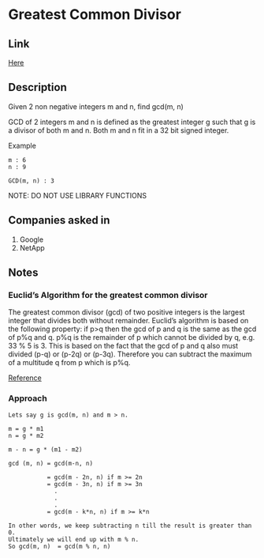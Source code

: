 # Greatest Common Divisor

## Link

[Here](https://www.interviewbit.com/problems/greatest-common-divisor/)

## Description

Given 2 non negative integers m and n, find gcd(m, n)

GCD of 2 integers m and n is defined as the greatest integer g such that g is a divisor of both m and n.
Both m and n fit in a 32 bit signed integer.

Example

```text
m : 6
n : 9

GCD(m, n) : 3
```

NOTE: DO NOT USE LIBRARY FUNCTIONS

## Companies asked in

1. Google
1. NetApp

## Notes

### Euclid’s Algorithm for the greatest common divisor

The greatest common divisor (gcd) of two positive integers is the largest integer that divides both without remainder. Euclid’s algorithm is based on the following property: if p>q then the gcd of p and q is the same as the gcd of p%q and q. p%q is the remainder of p which cannot be divided by q, e.g. 33 % 5 is 3. This is based on the fact that the gcd of p and q also must divided (p-q) or (p-2q) or (p-3q). Therefore you can subtract the maximum of a multitude q from p which is p%q.

[Reference](http://www.vogella.com/tutorials/JavaAlgorithmsEuclid/article.html#overview)

### Approach

```text
Lets say g is gcd(m, n) and m > n.

m = g * m1
n = g * m2

m - n = g * (m1 - m2)

gcd (m, n) = gcd(m-n, n)

           = gcd(m - 2n, n) if m >= 2n
           = gcd(m - 3n, n) if m >= 3n
             .
             .
             .
           = gcd(m - k*n, n) if m >= k*n

In other words, we keep subtracting n till the result is greater than 0. 
Ultimately we will end up with m % n.
So gcd(m, n)  = gcd(m % n, n)
```